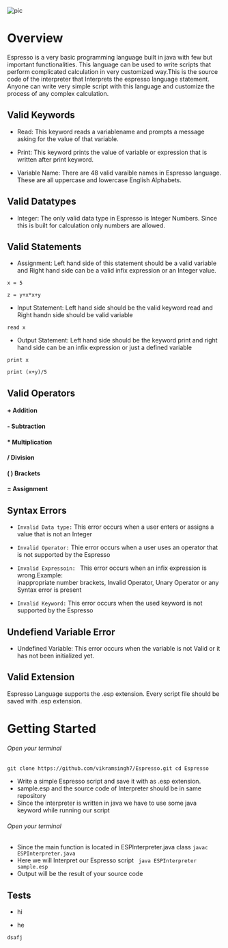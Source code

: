![pic](https://user-images.githubusercontent.com/26244906/32988809-a79ac09a-ccc0-11e7-8458-d7d337c731d7.png)






# Overview 
Espresso is a very basic programming language built in java with few but important functionalities. This language can be used to write  scripts that perform complicated calculation in very customized way.This is the source code of the interpreter that Interprets the espresso language statement. Anyone can write very simple script with this language and customize the process of any complex calculation.

## Valid Keywords
- Read: This keyword reads a variablename and prompts a message asking for the value of 
that variable.
  
- Print: This keyword prints the value of variable or expression that is written after 
print keyword.

- Variable Name: There are 48 valid varaible names in Espresso language. These are all 
uppercase and lowercase English Alphabets.

## Valid Datatypes
- Integer: The only valid data type in Espresso is Integer Numbers. Since this is built
for calculation only numbers are allowed.

## Valid Statements
- Assignment: Left hand side of this statement should be a valid variable and Right hand
side can be a valid infix expression or an Integer value.

```
x = 5
```
```
z = y+x*x+y
```
- Input Statement: Left hand side should be the valid keyword read and Right handn side
should be valid variable
```
read x
```
- Output Statement: Left hand side should be the keyword print and right hand side can be 
an infix expression or just a defined variable

```
print x
```
```
print (x+y)/5
```


## Valid Operators
#### +   Addition
#### -   Subtraction
#### *   Multiplication
#### /   Division
#### ( ) Brackets
#### =   Assignment

## Syntax Errors
- ```Invalid Data type:``` This error occurs when a user enters or assigns a value that is
not an Integer
- ```Invalid Operator:``` Thie error occurs when a user uses an operator that is not supported
by the Espresso

- `Invalid Expressoin: ` This error occurs when an infix expression is wrong.Example:  
inappropriate number brackets, Invalid Operator, Unary Operator or any Syntax error is 
present

- `Invalid Keyword:` This error occurs when the used keyword is not supported by the Espresso

## Undefiend Variable Error
- Undefined Variable: This error occurs when the variable is not Valid or it has not 
been initialized yet.

## Valid Extension
Espresso Language supports the .esp extension. Every script file should be saved with .esp extension.


# Getting Started

###### Open your terminal
`git clone https://github.com/vikramsingh7/Espresso.git
 cd Espresso`
 
 

 - Write a simple Espresso script and save it with as .esp extension.
 - sample.esp and the source code of Interpreter should be in same repository
 - Since the interpreter is written in java we have to use some java keyword while running our script

###### Open your terminal
- Since the main function is located in ESPInterpreter.java class
` javac ESPInterpreter.java `
- Here we will Interpret our Espresso script
 ` java ESPInterpreter sample.esp`
- Output will be the result of your source code


## Tests

- hi
* he
```
dsafj

```

